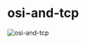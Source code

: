 # osi-and-tcp

![osi-and-tcp](https://user-images.githubusercontent.com/54059519/87252579-3c682300-c4af-11ea-990b-8570f89eac5b.PNG)
